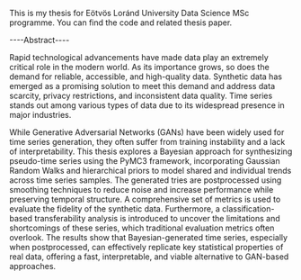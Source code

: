 This is my thesis for Eötvös Loránd University Data Science MSc programme. You can find the code and related thesis paper. 

----Abstract----

Rapid technological advancements have made data play an extremely critical role in the modern world. As its importance grows, so does the demand for reliable, accessible, and high-quality data. Synthetic data has emerged as a promising solution to meet this demand and address data scarcity, privacy restrictions, and inconsistent data quality. Time series stands out among various types of data due to its widespread presence in major industries.

While Generative Adversarial Networks (GANs) have been widely used for time series generation, they often suffer from training instability and a lack of interpretability. This thesis explores a Bayesian approach for synthesizing pseudo-time series using the PyMC3 framework, incorporating Gaussian Random Walks and hierarchical priors to model shared and individual trends across time series samples. The generated tries are postprocessed using smoothing techniques to reduce noise and increase performance while preserving temporal structure. A comprehensive set of metrics is used to evaluate the fidelity of the synthetic data. Furthermore, a classification-based transferability analysis is introduced to uncover the limitations and shortcomings of these series, which traditional evaluation metrics often overlook. The results show that Bayesian-generated time series, especially when postprocessed, can effectively replicate key statistical properties of real data, offering a fast, interpretable, and viable alternative to GAN-based approaches.
